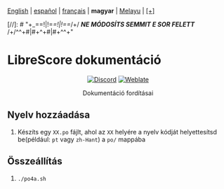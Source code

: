 <div dir="ltr" align="left">

&#8206;[English](/docs/en/README.md) | &#8206;[español](/docs/es/LÉAME.md) | &#8206;[français](/docs/fr/LISEZMOI.md) | &#8206;**magyar** | &#8206;[Melayu](/docs/ms/BACASAYA.md) | &#8206;[[+]](https://librescore.ddns.net/projects/librescore/docs)

[//]: # "\+\_==!|!=_=!|!==_/+/ ***NE MÓDOSÍTS SEMMIT E SOR FELETT*** /+/^^+#|#+^+#|#+^^\+\"

# LibreScore dokumentáció

<div align="center">

[![Discord](https://img.shields.io/discord/774491656643674122?color=5865F2&label=&labelColor=555555&logo=discord&logoColor=FFFFFF)](https://discord.gg/DKu7cUZ4XQ) [![Weblate](https://librescore.ddns.net/widgets/librescore/-/docs/svg-badge.svg)](https://librescore.ddns.net/engage/librescore)

Dokumentáció fordításai

</div>

## Nyelv hozzáadása

1. Készíts egy `XX.po` fájlt, ahol az `XX` helyére a nyelv kódját helyettesítsd be(például: `pt` vagy `zh-Hant`) a `po/` mappába

## Összeállítás

1. `./po4a.sh`

</div>
